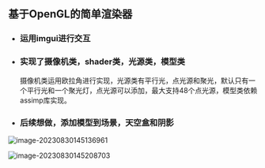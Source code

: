 ## 基于OpenGL的简单渲染器

- ### 运用imgui进行交互

- ### 实现了摄像机类，shader类，光源类，模型类

  摄像机类运用欧拉角进行实现，光源类有平行光，点光源和聚光，默认只有一个平行光和一个聚光灯，点光源可以添加，最大支持48个点光源，模型类依赖assimp库实现。

- ### 后续想做，添加模型到场景，天空盒和阴影

![image-20230830145136961](https://cdn.jsdelivr.net/gh/wenqiangye/yesky_image/img/image-20230830145136961.png)



![image-20230830145208703](https://cdn.jsdelivr.net/gh/wenqiangye/yesky_image/img/image-20230830145208703.png)



